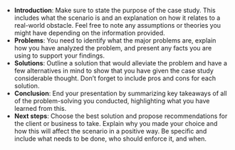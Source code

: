 - **Introduction**: Make sure to state the purpose of the case study. This includes what the scenario is and an explanation on how it relates to a real-world obstacle. Feel free to note any assumptions or theories you might have depending on the information provided. 
- **Problems**: You need to identify what the major problems are, explain how you have analyzed the problem, and present any facts you are using to support your findings.
- **Solutions**: Outline a solution that would alleviate the problem and have a few alternatives in mind to show that you have given the case study considerable thought. Don’t forget to include pros and cons for each solution.
- **Conclusion**: End your presentation by summarizing key takeaways of all of the problem-solving you conducted, highlighting what you have learned from this.
- **Next steps**: Choose the best solution and propose recommendations for the client or business to take. Explain why you made your choice and how this will affect the scenario in a positive way. Be specific and include what needs to be done, who should enforce it, and when.